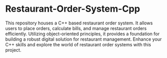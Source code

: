 # Restaurant-Order-System-Cpp
This repository houses a C++ based restaurant order system. It allows users to place orders, calculate bills, and manage restaurant orders efficiently. Utilizing object-oriented principles, it provides a foundation for building a robust digital solution for restaurant management. Enhance your C++ skills and explore the world of restaurant order systems with this project.

